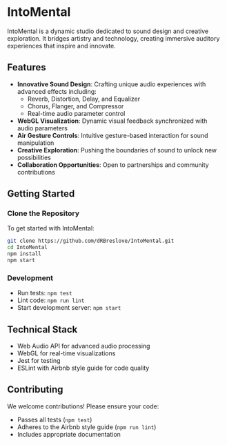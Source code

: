 # IntoMental

IntoMental is a dynamic studio dedicated to sound design and creative exploration. It bridges artistry and technology, creating immersive auditory experiences that inspire and innovate.

## Features
- **Innovative Sound Design**: Crafting unique audio experiences with advanced effects including:
  - Reverb, Distortion, Delay, and Equalizer
  - Chorus, Flanger, and Compressor
  - Real-time audio parameter control
- **WebGL Visualization**: Dynamic visual feedback synchronized with audio parameters
- **Air Gesture Controls**: Intuitive gesture-based interaction for sound manipulation
- **Creative Exploration**: Pushing the boundaries of sound to unlock new possibilities
- **Collaboration Opportunities**: Open to partnerships and community contributions

## Getting Started

### Clone the Repository
To get started with IntoMental:
```bash
git clone https://github.com/dRBreslove/IntoMental.git
cd IntoMental
npm install
npm start
```

### Development
- Run tests: `npm test`
- Lint code: `npm run lint`
- Start development server: `npm start`

## Technical Stack
- Web Audio API for advanced audio processing
- WebGL for real-time visualizations
- Jest for testing
- ESLint with Airbnb style guide for code quality

## Contributing
We welcome contributions! Please ensure your code:
- Passes all tests (`npm test`)
- Adheres to the Airbnb style guide (`npm run lint`)
- Includes appropriate documentation
